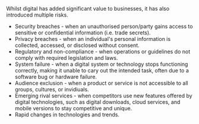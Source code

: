 Whilst digital has added significant value to businesses, it has also introduced multiple risks.
- Security breaches - when an unauthorised person/party gains access to sensitive or confidential information (i.e. trade secrets).
- Privacy breaches - when an individual's personal information is collected, accessed, or disclosed without consent. 
- Regulatory and non-compliance - when operations or guidelines do not comply with required legislation and laws. 
- System failure - when a digital system or technology stops functioning correctly, making it unable to cary out the intended task, often due to a software bug or hardware failure.
- Audience exclusion - when a product or service is not accessible to all groups, cultures, or invidiuals. 
- Emerging rival services - when competitors use new features offered by digital technologies, such as digital downloads, cloud services, and mobile versions to stay competitive and unique. 
- Rapid changes in technologies and trends. 